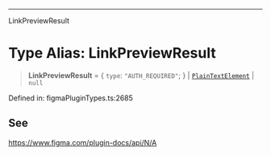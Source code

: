 ---

LinkPreviewResult

# Type Alias: LinkPreviewResult

> **LinkPreviewResult** = \{ `type`: `"AUTH_REQUIRED"`; \} \| [`PlainTextElement`](PlainTextElement.md) \| `null`

Defined in: figmaPluginTypes.ts:2685

## See

https://www.figma.com/plugin-docs/api/N/A
